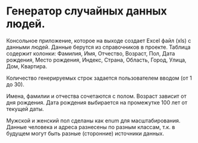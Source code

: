 # Генератор случайных данных людей.

Консольное приложение, которое на выходе создает Excel файл (xls) с данными людей.
Данные берутся из справочников в проекте.
Таблица содержит колонки: Фамилия, Имя, Отчество, Возраст, Пол, Дата рождения, Место рождения, Индекс, Страна, Область, Город, Улица, Дом, Квартира.

Количество генерируемых строк задается пользователем вводом (от 1 до 30).

Имена, фамилии и отчества сочетаются с полом.
Возраст зависит от дня рождения.
Дата рождения выбирается на промежутке 100 лет от текущей даты.

Мужской и женский пол сделаны как enum для масштабирования.
Данные человека и адреса разнесены по разным классам, т.к. в будущем могут быть разные (сторонние) источники данных.
